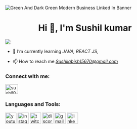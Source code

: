 ![Green And Dark Green Modern Business Linked In Banner](https://github.com/user-attachments/assets/bfc4c0ce-65ac-4cff-b8a3-fce9578266ef)
<h1 align="center">Hi 👋, I'm Sushil kumar</h1>

<a href="https://visitcount.itsvg.in">
  <img src="https://visitcount.itsvg.in/api?id=SUSHIL0303&label=Profile%20Views&color=12&pretty=false" />
</a>

- 🌱 I’m currently learning *JAVA, REACT JS,*

- 📫 How to reach me *Sushilabish15670@gmail.com*

<h3 align="left">Connect with me:</h3>
<p align="left">
<a href="https://linkedin.com/in/sushil0304" target="blank"><img align="center" src="https://raw.githubusercontent.com/rahuldkjain/github-profile-readme-generator/master/src/images/icons/Social/linked-in-alt.svg" alt="sushil0304" height="30" width="40" /></a>
</p>

<h3 align="left">Languages and Tools:</h3>
<div align="left">
  <img src="https://img.shields.io/static/v1?message=Youtube&logo=youtube&label=&color=FF0000&logoColor=white&labelColor=&style=for-the-badge" height="35" alt="youtube logo"  />
  <img src="https://img.shields.io/static/v1?message=Instagram&logo=instagram&label=&color=E4405F&logoColor=white&labelColor=&style=for-the-badge" height="35" alt="instagram logo"  />
  <img src="https://img.shields.io/static/v1?message=Twitch&logo=twitch&label=&color=9146FF&logoColor=white&labelColor=&style=for-the-badge" height="35" alt="twitch logo"  />
  <img src="https://img.shields.io/static/v1?message=Discord&logo=discord&label=&color=7289DA&logoColor=white&labelColor=&style=for-the-badge" height="35" alt="discord logo"  />
  <img src="https://img.shields.io/static/v1?message=Gmail&logo=gmail&label=&color=D14836&logoColor=white&labelColor=&style=for-the-badge" height="35" alt="gmail logo"  />
  <img src="https://img.shields.io/static/v1?message=LinkedIn&logo=linkedin&label=&color=0077B5&logoColor=white&labelColor=&style=for-the-badge" height="35" alt="linkedin logo"  />
</div>
